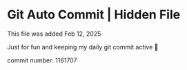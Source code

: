 # Git Auto Commit | Hidden File

This file was added Feb 12, 2025

Just for fun and keeping my daily git commit active 🤪

commit number: 1161707
